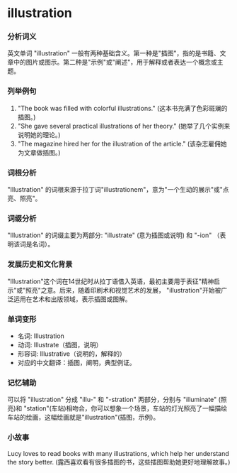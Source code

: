 # illustration

### 分析词义

  

英文单词 "illustration" 一般有两种基础含义。第一种是"插图"，指的是书籍、文章中的图片或图示。第二种是"示例"或"阐述"，用于解释或者表达一个概念或主题。

  

### 列举例句

  

1.  "The book was filled with colorful illustrations." (这本书充满了色彩斑斓的插图。)
2.  "She gave several practical illustrations of her theory." (她举了几个实例来说明她的理论。)
3.  "The magazine hired her for the illustration of the article." (该杂志雇佣她为文章做插图。)

  

### 词根分析

  

"Illustration" 的词根来源于拉丁词"illustrationem"，意为"一个生动的展示"或"点亮、照亮"。

  

### 词缀分析

  

"Illustration" 的词缀主要为两部分: "illustrate" (意为插图或说明) 和 "-ion" （表明该词是名词）。

  

### 发展历史和文化背景

  

"Illustration"这个词在14世纪时从拉丁语借入英语，最初主要用于表征"精神启示"或"照亮"之意。后来，随着印刷术和视觉艺术的发展， "illustration"开始被广泛运用在艺术和出版领域，表示插图或图解。

  

### 单词变形

  

*   名词: Illustration
*   动词: Illustrate（插图，说明）
*   形容词: Illustrative（说明的，解释的）
*   对应的中文翻译：插图，阐明，典型例证。

  

### 记忆辅助

  

可以将 "illustration" 分成 "illu-" 和 "-stration" 两部分，分别与 "illuminate" (照亮)和 "station"(车站)相吻合，你可以想象一个场景，车站的灯光照亮了一幅描绘车站的绘画，这幅绘画就是"illustration"(插图，示例)。

  

### 小故事

  

Lucy loves to read books with many illustrations, which help her understand the story better. (露西喜欢看有很多插图的书，这些插图帮助她更好地理解故事。)
